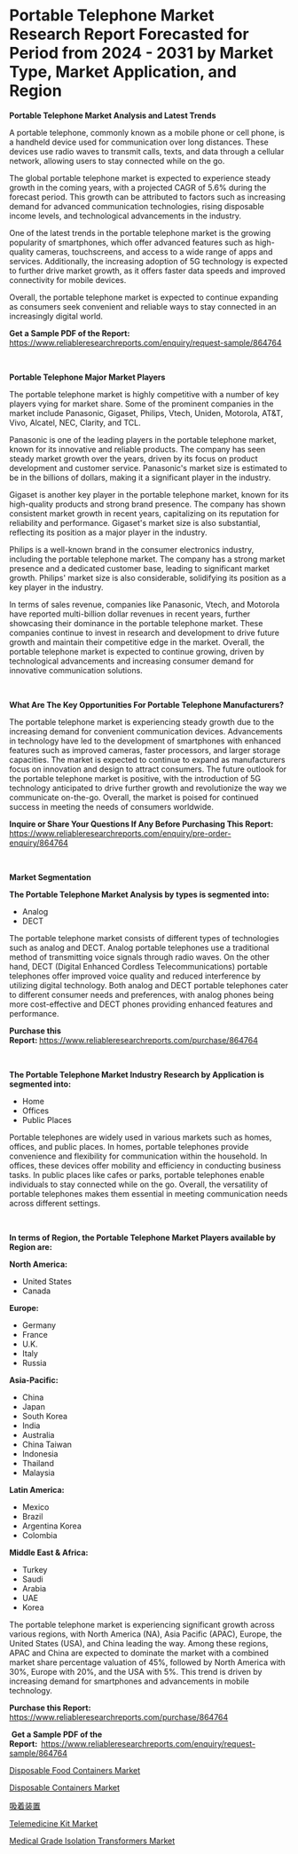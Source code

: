<p><h1>Portable Telephone Market Research Report Forecasted for Period from 2024 -  2031 by Market Type, Market Application, and Region</h1></p><p><strong>Portable Telephone Market Analysis and Latest Trends</strong></p>
<p><p>A portable telephone, commonly known as a mobile phone or cell phone, is a handheld device used for communication over long distances. These devices use radio waves to transmit calls, texts, and data through a cellular network, allowing users to stay connected while on the go.</p><p>The global portable telephone market is expected to experience steady growth in the coming years, with a projected CAGR of 5.6% during the forecast period. This growth can be attributed to factors such as increasing demand for advanced communication technologies, rising disposable income levels, and technological advancements in the industry.</p><p>One of the latest trends in the portable telephone market is the growing popularity of smartphones, which offer advanced features such as high-quality cameras, touchscreens, and access to a wide range of apps and services. Additionally, the increasing adoption of 5G technology is expected to further drive market growth, as it offers faster data speeds and improved connectivity for mobile devices.</p><p>Overall, the portable telephone market is expected to continue expanding as consumers seek convenient and reliable ways to stay connected in an increasingly digital world.</p></p>
<p><strong>Get a Sample PDF of the Report:&nbsp;</strong> <a href="https://www.reliableresearchreports.com/enquiry/request-sample/864764">https://www.reliableresearchreports.com/enquiry/request-sample/864764</a></p>
<p>&nbsp;</p>
<p><strong>Portable Telephone Major Market Players</strong></p>
<p><p>The portable telephone market is highly competitive with a number of key players vying for market share. Some of the prominent companies in the market include Panasonic, Gigaset, Philips, Vtech, Uniden, Motorola, AT&T, Vivo, Alcatel, NEC, Clarity, and TCL.</p><p>Panasonic is one of the leading players in the portable telephone market, known for its innovative and reliable products. The company has seen steady market growth over the years, driven by its focus on product development and customer service. Panasonic's market size is estimated to be in the billions of dollars, making it a significant player in the industry.</p><p>Gigaset is another key player in the portable telephone market, known for its high-quality products and strong brand presence. The company has shown consistent market growth in recent years, capitalizing on its reputation for reliability and performance. Gigaset's market size is also substantial, reflecting its position as a major player in the industry.</p><p>Philips is a well-known brand in the consumer electronics industry, including the portable telephone market. The company has a strong market presence and a dedicated customer base, leading to significant market growth. Philips' market size is also considerable, solidifying its position as a key player in the industry.</p><p>In terms of sales revenue, companies like Panasonic, Vtech, and Motorola have reported multi-billion dollar revenues in recent years, further showcasing their dominance in the portable telephone market. These companies continue to invest in research and development to drive future growth and maintain their competitive edge in the market. Overall, the portable telephone market is expected to continue growing, driven by technological advancements and increasing consumer demand for innovative communication solutions.</p></p>
<p>&nbsp;</p>
<p><strong>What Are The Key Opportunities For Portable Telephone Manufacturers?</strong></p>
<p><p>The portable telephone market is experiencing steady growth due to the increasing demand for convenient communication devices. Advancements in technology have led to the development of smartphones with enhanced features such as improved cameras, faster processors, and larger storage capacities. The market is expected to continue to expand as manufacturers focus on innovation and design to attract consumers. The future outlook for the portable telephone market is positive, with the introduction of 5G technology anticipated to drive further growth and revolutionize the way we communicate on-the-go. Overall, the market is poised for continued success in meeting the needs of consumers worldwide.</p></p>
<p><strong>Inquire or Share Your Questions If Any Before Purchasing This Report:</strong> <a href="https://www.reliableresearchreports.com/enquiry/pre-order-enquiry/864764">https://www.reliableresearchreports.com/enquiry/pre-order-enquiry/864764</a></p>
<p>&nbsp;</p>
<p><strong>Market Segmentation</strong></p>
<p><strong>The Portable Telephone Market Analysis by types is segmented into:</strong></p>
<p><ul><li>Analog</li><li>DECT</li></ul></p>
<p><p>The portable telephone market consists of different types of technologies such as analog and DECT. Analog portable telephones use a traditional method of transmitting voice signals through radio waves. On the other hand, DECT (Digital Enhanced Cordless Telecommunications) portable telephones offer improved voice quality and reduced interference by utilizing digital technology. Both analog and DECT portable telephones cater to different consumer needs and preferences, with analog phones being more cost-effective and DECT phones providing enhanced features and performance.</p></p>
<p><strong>Purchase this Report:&nbsp;</strong><a href="https://www.reliableresearchreports.com/purchase/864764">https://www.reliableresearchreports.com/purchase/864764</a></p>
<p>&nbsp;</p>
<p><strong>The Portable Telephone Market Industry Research by Application is segmented into:</strong></p>
<p><ul><li>Home</li><li>Offices</li><li>Public Places</li></ul></p>
<p><p>Portable telephones are widely used in various markets such as homes, offices, and public places. In homes, portable telephones provide convenience and flexibility for communication within the household. In offices, these devices offer mobility and efficiency in conducting business tasks. In public places like cafes or parks, portable telephones enable individuals to stay connected while on the go. Overall, the versatility of portable telephones makes them essential in meeting communication needs across different settings.</p></p>
<p>&nbsp;</p>
<p><strong>In terms of Region, the Portable Telephone Market Players available by Region are:</strong></p>
<p>
    <p> <strong> North America: </strong>
        <ul>
            <li>United States</li>
            <li>Canada</li>
        </ul>
        </p> 
    <p> <strong> Europe: </strong>
        <ul>
            <li>Germany</li>
            <li>France</li>
            <li>U.K.</li>
            <li>Italy</li>
            <li>Russia</li>
        </ul>
        </p> 
    <p> <strong> Asia-Pacific: </strong>
        <ul>
            <li>China</li>
            <li>Japan</li>
            <li>South Korea</li>
            <li>India</li>
            <li>Australia</li>
            <li>China Taiwan</li>
            <li>Indonesia</li>
            <li>Thailand</li>
            <li>Malaysia</li>
        </ul>
        </p> 
    <p> <strong> Latin America: </strong>
        <ul>
            <li>Mexico</li>
            <li>Brazil</li>
            <li>Argentina Korea</li>
            <li>Colombia</li>
        </ul>
        </p> 
    <p> <strong> Middle East & Africa: </strong>
        <ul>
            <li>Turkey</li>
            <li>Saudi</li>
            <li>Arabia</li>
            <li>UAE</li>
            <li>Korea</li>
        </ul>
    </p>
    </p>
<p><p>The portable telephone market is experiencing significant growth across various regions, with North America (NA), Asia Pacific (APAC), Europe, the United States (USA), and China leading the way. Among these regions, APAC and China are expected to dominate the market with a combined market share percentage valuation of 45%, followed by North America with 30%, Europe with 20%, and the USA with 5%. This trend is driven by increasing demand for smartphones and advancements in mobile technology.</p></p>
<p><strong>Purchase this Report: </strong><a href="https://www.reliableresearchreports.com/purchase/864764">https://www.reliableresearchreports.com/purchase/864764</a></p>
<p>&nbsp;<strong>Get a Sample PDF of the Report:&nbsp;&nbsp;</strong><a href="https://www.reliableresearchreports.com/enquiry/request-sample/864764">https://www.reliableresearchreports.com/enquiry/request-sample/864764</a></p>
<p><strong></strong></p>
<p><p><a href="https://github.com/lubmix/Market-Research-Report-List-1/blob/main/disposable-food-containers-market.md">Disposable Food Containers Market</a></p><p><a href="https://github.com/joannagoyvaerts/Market-Research-Report-List-1/blob/main/disposable-containers-market.md">Disposable Containers Market</a></p><p><a href="https://github.com/wkuactfdzwizk06/Market-Research-Report-List-1/blob/main/78468514262.md">吸着装置</a></p><p><a href="https://issuu.com/reportprime-2/docs/telemedicine-kit-market-size-2030.pptx">Telemedicine Kit Market</a></p><p><a href="https://issuu.com/reportprime-2/docs/medical-grade-isolation-transformers-market-size-2">Medical Grade Isolation Transformers Market</a></p></p>